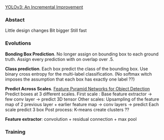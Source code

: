 [YOLOv3: An Incremental Improvement](https://arxiv.org/pdf/1804.02767)
### Abstact

Little design changes
Bit bigger
Still fast

### Evolutions

**Bonding Box Prediction**. No longer assign on bounding box to each ground truth.
Assign every prediction with on overlap over .5.

**Class prediction**. Each box predict the class of the bounding box. Use binary cross entropy for the multi-label classification. (No softmax witch imposes the assumption that each box has exactly one label ??)

**Predict Across Scales**. [Feature Pyramid Networks for Object Detection](https://arxiv.org/pdf/1612.03144)
Predict boxes at 3 different scales.
First scale : Base feature extractor -> few conv layer -> predict 3D tensor
	Other scales: Upsampling of the feature map of 2 previous layer + earlier feature map -> conv layers -> predict 
Each scale predict 3 box 
Post process: K-means create clusters ??

**Feature extractor**:  convolution + residual connection + max pool

### Training

